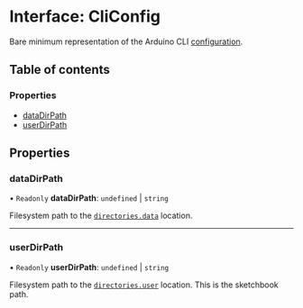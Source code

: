 # Interface: CliConfig

Bare minimum representation of the Arduino CLI [configuration](https://arduino.github.io/arduino-cli/latest/configuration).

## Table of contents

### Properties

- [dataDirPath](CliConfig.md#datadirpath)
- [userDirPath](CliConfig.md#userdirpath)

## Properties

### dataDirPath

• `Readonly` **dataDirPath**: `undefined` \| `string`

Filesystem path to the [`directories.data`](https://arduino.github.io/arduino-cli/latest/configuration/#configuration-keys) location.

---

### userDirPath

• `Readonly` **userDirPath**: `undefined` \| `string`

Filesystem path to the [`directories.user`](https://arduino.github.io/arduino-cli/latest/configuration/#configuration-keys) location. This is the sketchbook path.
